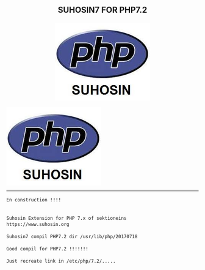 <b><p align="center">SUHOSIN7 FOR PHP7.2</p></b>
----------------------------------------

<p align="center">
  <img src="../files/suhosin.jpeg"/>
</p>
<img src="../files/suhosin.jpeg" align="middle">

----------------------------------------





``` shell
En construction !!!!


Suhosin Extension for PHP 7.x of sektioneins
https://www.suhosin.org

Suhosin7 compil PHP7.2 dir /usr/lib/php/20170718

Good compil for PHP7.2 !!!!!!!

Just recreate link in /etc/php/7.2/.....

```
